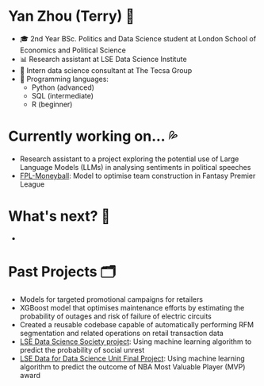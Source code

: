 # Yan Zhou (Terry) 👀 
- 🎓 2nd Year BSc. Politics and Data Science student at London School of Economics and Political Science
- 📊 Research assistant at LSE Data Science Institute 
- 💼 Intern data science consultant at The Tecsa Group 
- 💬 Programming languages: 
  - Python (advanced)
  - SQL (intermediate)
  - R (beginner)

# Currently working on... 💦
- Research assistant to a project exploring the potential use of Large Language Models (LLMs) in analysing sentiments in political speeches
- [FPL-Moneyball](https://github.com/tz1211/FPL-Moneyball): Model to optimise team construction in Fantasy Premier League 

# What's next? 💨 
- 

# Past Projects 🗂️ 
- Models for targeted promotional campaigns for retailers 
- XGBoost model that optimises maintenance efforts by estimating the probability of outages and risk of failure of electric circuits 
- Created a reusable codebase capable of automatically performing RFM segmentation and related operations on retail transaction data 
- [LSE Data Science Society project](https://github.com/ShuklaPriyam/Data_Revolutions): Using machine learning algorithm to predict the probability of social unrest
- [LSE Data for Data Science Unit Final Project](https://github.com/tz1211/DS105L-Project-404-Not-Found): Using machine learning algorithm to predict the outcome of NBA Most Valuable Player (MVP) award 

<!--
**tz1211/tz1211** is a ✨ _special_ ✨ repository because its `README.md` (this file) appears on your GitHub profile.

Here are some ideas to get you started:

- 🔭 I’m currently working on ...
- 🌱 I’m currently learning ...
- 👯 I’m looking to collaborate on ...
- 🤔 I’m looking for help with ...
- 💬 Ask me about ...
- 📫 How to reach me: ...
- 😄 Pronouns: ...
- ⚡ Fun fact: ...
-->
